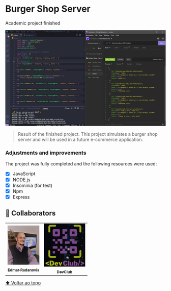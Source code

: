 # Burger Shop Server
 Academic project finished

<img src="./Assets/devclub comunidade.png" alt="page-image" width="600px">

> Result of the finished project. This project simulates a burger shop server and will be used in a future e-commerce application.

### Adjustments and improvements

The project was fully completed and the following resources were used:

- [x] JavaScript
- [x] NODE.js
- [x] Insominia (for test)
- [x] Npm
- [x] Express

## 🤝 Collaborators

<table>
  <tr>
    <td align="center">
      <a href="https://www.linkedin.com/in/edmar-radanovis-0130b611a/">
        <img src="./Assets/foto perfil (4).jpeg" width="100px;" alt="Foto de Edmar Radanovis"/><br>
        <sub>
          <b>Edmar Radanovis</b>
        </sub>
      </a>
    </td>
    <td align="center">
       <a href="https://rodolfomori.com.br/devclub/">
        <img src="./Assets/DevClub.png" width="130px;" alt="Logo DevClub"/><br>
        <sub>
          <b>DevClub</b>
        </sub>
      </a>
  </tr>
</table>

[⬆ Voltar ao topo](#burger-shop-server)<br>
